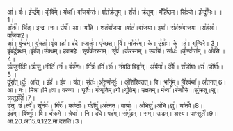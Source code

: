 

  
आ꣢। वः꣣। इ꣢न्द्र꣢꣯म्। कृ꣡वि꣢꣯म्। य꣡था꣢꣯। वा꣣जय꣡न्तः꣢। श꣣त꣡क्र꣢तुम् । श꣣त꣢। क्र꣣तुम्। मँ꣡हि꣢꣯ष्ठम्। सि꣣ञ्जे। इ꣡न्दु꣢꣯भिः। । 1।  
अ꣡तः꣢꣯। चि꣣त्। इन्द्र ।नः। उ꣡प꣢꣯। आ। या꣣हि । शत꣡वा꣢जया ।श꣣त꣢।वा꣣जया। इषा꣢। स꣣ह꣡स्र꣢वाजया ।स꣣ह꣡स्र꣢।वा꣣जया2।  
आ꣢। बु꣣न्द꣢म्। वृ꣣त्रहा꣢।वृ꣣त्र।हा꣢। द꣣दे ।जातः꣢। पृ꣣च्छत्। वि꣢। मा꣣त꣡र꣢म्। के। उ꣣ग्राः꣢। के ।ह꣣। श्रृण्विरे। 3।  
बृ꣣ब꣡दु꣢क्थम्।बृ꣣ब꣢त्।उ꣣क्थम्। हवामहे ।सृप्र꣡क꣢रस्नम्। सृ꣣प्र꣢ ।क꣣रस्नम् । ऊत꣡ये꣢। सा꣡धः꣢꣯ ।कृ꣣ण्व꣡न्त꣢म् । अ꣡व꣢꣯से ।4।  
ऋ꣣जुनी꣢ती।ऋ꣣जु।नीति꣢।नः꣣। व꣡रु꣢꣯णः। मि꣣त्रः꣢।मि꣣।त्रः꣢। न꣣यति विद्वा꣢न्। अ꣣र्यमा꣢। दे꣣वैः꣢। स꣣जो꣡षाः।स꣣।जो꣡षाः꣢꣯। 5 ।  
दू꣣रा꣢त्।दुः꣣।आ꣢त् । इ꣣ह꣢ । इ꣣व । य꣢त्। स꣣तः꣢।अ꣣रुण꣡प्सुः꣢ । अ꣡शि꣢꣯श्वितत्। वि। भा꣣नु꣢म्। वि꣣श्व꣡था꣢। अ꣣तनत् 6।  
आ꣢। नः꣣। मित्रा।मि।त्रा। वरुणा । घृतैः꣢। ग꣡व्यू꣢꣯तिम्।गो।यू꣣तिम्। उक्षतम्। म꣡ध्वा꣢꣯।र꣡जाँ꣢꣯सि ।सु꣣क्रतू।सु।क्रतूइ꣡ति꣢।7।  
उ꣢त्।उ꣣।त्ये꣢। सू꣣न꣡वः꣢। गि꣡रः꣢꣯। का꣡ष्ठाः꣢꣯। य꣣ज्ञे꣡षु꣢।अ꣣त्नत। वाश्राः꣢ । अ꣣भिज्ञु꣢।अ꣣भि।ज्ञु꣢। या꣡त꣢꣯वे।8।  
इ꣣द꣢म्। वि꣡ष्णुः꣢꣯। वि। च꣣क्रमे । त्रेधा꣢ । नि। द꣣धे। पद꣢म्। स꣡मू꣢꣯ढम् । सम्। ऊढम्। अस्य। पाꣳसुले꣢।9।
आ.20.अ.15.प.122.मा.दशति।3।  

